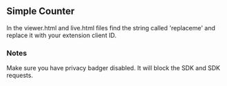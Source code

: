 Simple Counter
-------------

In the viewer.html and live.html files find the string called 'replaceme' and replace it with your extension client ID.

### Notes
Make sure you have privacy badger disabled. It will block the SDK and SDK requests.
